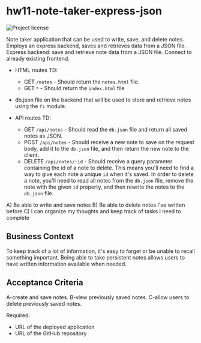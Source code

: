 # hw11-note-taker-express-json
![Project license](https://img.shields.io/badge/license-MIT,https://choosealicense.com/licenses/mit/-brightgreen)

Note taker application that can be used to write, save, and delete notes. Employs an express backend, saves and retrieves data from a JSON file.
Express backend: save and retrieve note data from a JSON file. Connect to already existing frontend.

* HTML routes TD:
  * GET `/notes` - Should return the `notes.html` file.
  * GET `*` - Should return the `index.html` file
* db.json file on the backend that will be used to store and retrieve notes using the `fs` module.

* API routes TD:
  * GET `/api/notes` - Should read the `db.json` file and return all saved notes as JSON.
  * POST `/api/notes` - Should receive a new note to save on the request body, add it to the `db.json` file, and then return the new note to the client.
  * DELETE `/api/notes/:id` - Should receive a query parameter containing the id of a note to delete. This means you'll need to find a way to give each note a unique `id` when it's saved. In order to delete a note, you'll need to read all notes from the `db.json` file, remove the note with the given `id` property, and then rewrite the notes to the `db.json` file.

A) Be able to write and save notes
B) Be able to delete notes I've written before
C) I can organize my thoughts and keep track of tasks I need to complete

## Business Context
To keep track of a lot of information, it's easy to forget or be unable to recall something important.
Being able to take persistent notes allows users to have written information available when needed.

## Acceptance Criteria
A-create and save notes.
B-view previously saved notes.
C-allow users to delete previously saved notes.

Required:
* URL of the deployed application
* URL of the GitHub repository